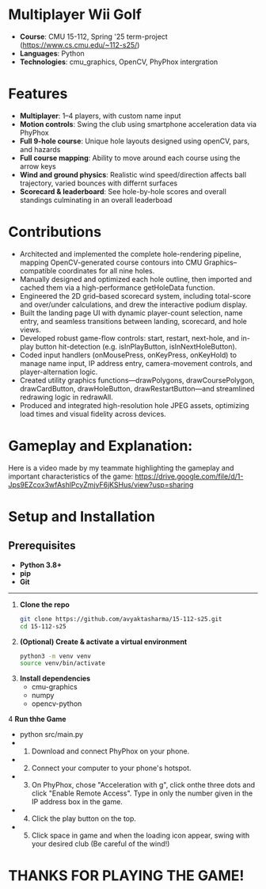 # Multiplayer Wii Golf 

- **Course**: CMU 15-112, Spring '25 term-project (https://www.cs.cmu.edu/~112-s25/)
- **Languages**: Python
- **Technologies**: cmu_graphics, OpenCV, PhyPhox intergration

# Features
- **Multiplayer**: 1–4 players, with custom name input  
- **Motion controls**: Swing the club using smartphone acceleration data via PhyPhox  
- **Full 9-hole course**: Unique hole layouts designed using openCV, pars, and hazards  
- **Full course mapping**: Ability to move around each course using the arrow keys
- **Wind and ground physics**: Realistic wind speed/direction affects ball trajectory, varied bounces with differnt surfaces
- **Scorecard & leaderboard**: See hole-by-hole scores and overall standings culminating in an overall leaderboad  

# Contributions

- Architected and implemented the complete hole-rendering pipeline, mapping OpenCV-generated course contours into CMU Graphics–compatible coordinates for all nine holes.
- Manually designed and optimized each hole outline, then imported and cached them via a high-performance getHoleData function.
- Engineered the 2D grid–based scorecard system, including total-score and over/under calculations, and drew the interactive podium display.
- Built the landing page UI with dynamic player-count selection, name entry, and seamless transitions between landing, scorecard, and hole views.
- Developed robust game-flow controls: start, restart, next-hole, and in-play button hit-detection (e.g. isInPlayButton, isInNextHoleButton).
- Coded input handlers (onMousePress, onKeyPress, onKeyHold) to manage name input, IP address entry, camera-movement controls, and player-alternation logic.
- Created utility graphics functions—drawPolygons, drawCoursePolygon, drawCardButton, drawHoleButton, drawRestartButton—and streamlined redrawing logic in redrawAll.
- Produced and integrated high-resolution hole JPEG assets, optimizing load times and visual fidelity across devices.

# Gameplay and Explanation: 

Here is a video made by my teammate highlighting the gameplay and important characteristics of the game: https://drive.google.com/file/d/1-Jps9EZcox3wfAshlPcyZmjvF6jKSHus/view?usp=sharing

# Setup and Installation

## Prerequisites

- **Python 3.8+**  
- **pip**  
- **Git**

---

1. **Clone the repo**  
   ```bash
   git clone https://github.com/avyaktasharma/15-112-s25.git
   cd 15-112-s25

2. **(Optional) Create & activate a virtual environment**
    ```bash
    python3 -m venv venv
    source venv/bin/activate   

3. **Install dependencies**
    - cmu-graphics
    - numpy
    - opencv-python

4 **Run thhe Game**
- python src/main.py
- 1. Download and connect PhyPhox on your phone.
- 2. Connect your computer to your phone's hotspot. 
- 3. On PhyPhox, chose "Acceleration with g", click onthe three dots and click "Enable Remote Access". Type in only the number given in the IP    address box in the game. 
- 4. Click the play button on the top. 
- 5. Click space in game and when the loading icon appear, swing with your desired club (Be careful of the wind!)

# THANKS FOR PLAYING THE GAME!
